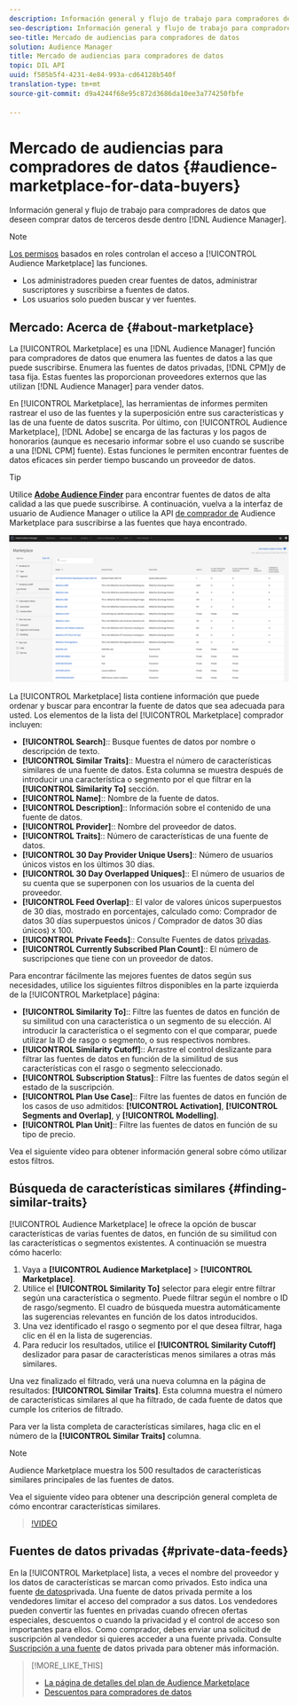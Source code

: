 ```yaml
---
description: Información general y flujo de trabajo para compradores de datos que deseen comprar datos de terceros desde Audience Manager
seo-description: Información general y flujo de trabajo para compradores de datos que deseen comprar datos de terceros desde Audience Manager
seo-title: Mercado de audiencias para compradores de datos
solution: Audience Manager
title: Mercado de audiencias para compradores de datos
topic: DIL API
uuid: f505b5f4-4231-4e84-993a-cd64128b540f
translation-type: tm+mt
source-git-commit: d9a4244f68e95c872d3686da10ee3a774250fbfe

---
```



# Mercado de audiencias para compradores de datos {#audience-marketplace-for-data-buyers}

Información general y flujo de trabajo para compradores de datos que deseen comprar datos de terceros desde dentro [!DNL Audience Manager].

>[!NOTE]
>[Los permisos](../../../reporting/reports-dashboard.md) basados en roles controlan el acceso a [!UICONTROL Audience Marketplace] las funciones.
>
>* Los administradores pueden crear fuentes de datos, administrar suscriptores y suscribirse a fuentes de datos.
>* Los usuarios solo pueden buscar y ver fuentes.


## Mercado: Acerca de {#about-marketplace}

<!-- c_marketplace_about.xml -->

La [!UICONTROL Marketplace] es una [!DNL Audience Manager] función para compradores de datos que enumera las fuentes de datos a las que puede suscribirse. Enumera las fuentes de datos privadas, [!DNL CPM]y de tasa fija. Estas fuentes las proporcionan proveedores externos que las utilizan [!DNL Audience Manager] para vender datos.

En [!UICONTROL Marketplace], las herramientas de informes permiten rastrear el uso de las fuentes y la superposición entre sus características y las de una fuente de datos suscrita. Por último, con [!UICONTROL Audience Marketplace], [!DNL Adobe] se encarga de las facturas y los pagos de honorarios (aunque es necesario informar sobre el uso cuando se suscribe a una [!DNL CPM] fuente). Estas funciones le permiten encontrar fuentes de datos eficaces sin perder tiempo buscando un proveedor de datos.

>[!TIP]
>
>Utilice **[Adobe Audience Finder](https://www.adobe-audience-finder.com/)** para encontrar fuentes de datos de alta calidad a las que puede suscribirse. A continuación, vuelva a la interfaz de usuario de Audience Manager o utilice la API [de comprador de](https://bank.demdex.com/portal/swagger/index.html#/Audience_Marketplace_Buyer_API) Audience Marketplace para suscribirse a las fuentes que haya encontrado.

![comprador-mercado-información general](assets/buyer-marketplace-overview.png)

La [!UICONTROL Marketplace] lista contiene información que puede ordenar y buscar para encontrar la fuente de datos que sea adecuada para usted. Los elementos de la lista del [!UICONTROL Marketplace] comprador incluyen:

* **[!UICONTROL Search]**:: Busque fuentes de datos por nombre o descripción de texto.
* **[!UICONTROL Similar Traits]**:: Muestra el número de características similares de una fuente de datos. Esta columna se muestra después de introducir una característica o segmento por el que filtrar en la **[!UICONTROL Similarity To]** sección.
* **[!UICONTROL Name]**:: Nombre de la fuente de datos.
* **[!UICONTROL Description]**:: Información sobre el contenido de una fuente de datos.
* **[!UICONTROL Provider]**:: Nombre del proveedor de datos.
* **[!UICONTROL Traits]**:: Número de características de una fuente de datos.
* **[!UICONTROL 30 Day Provider Unique Users]**:: Número de usuarios únicos vistos en los últimos 30 días.
* **[!UICONTROL 30 Day Overlapped Uniques]**:: El número de usuarios de su cuenta que se superponen con los usuarios de la cuenta del proveedor.
* **[!UICONTROL Feed Overlap]**:: El valor de valores únicos superpuestos de 30 días, mostrado en porcentajes, calculado como: Comprador de datos 30 días superpuestos únicos / Comprador de datos 30 días únicos) x 100.
* **[!UICONTROL Private Feeds]**:: Consulte Fuentes de datos [privadas](../../../features/audience-marketplace/marketplace-private-feeds.md).
* **[!UICONTROL Currently Subscribed Plan Count]**:: El número de suscripciones que tiene con un proveedor de datos.

Para encontrar fácilmente las mejores fuentes de datos según sus necesidades, utilice los siguientes filtros disponibles en la parte izquierda de la [!UICONTROL Marketplace] página:

* **[!UICONTROL Similarity To]**:: Filtre las fuentes de datos en función de su similitud con una característica o un segmento de su elección. Al introducir la característica o el segmento con el que comparar, puede utilizar la ID de rasgo o segmento, o sus respectivos nombres.
* **[!UICONTROL Similarity Cutoff]**:: Arrastre el control deslizante para filtrar las fuentes de datos en función de la similitud de sus características con el rasgo o segmento seleccionado.
* **[!UICONTROL Subscription Status]**:: Filtre las fuentes de datos según el estado de la suscripción.
* **[!UICONTROL Plan Use Case]**:: Filtre las fuentes de datos en función de los casos de uso admitidos: **[!UICONTROL Activation]**, **[!UICONTROL Segments and Overlap]**, y **[!UICONTROL Modelling]**.
* **[!UICONTROL Plan Unit]**:: Filtre las fuentes de datos en función de su tipo de precio.

Vea el siguiente vídeo para obtener información general sobre cómo utilizar estos filtros.

## Búsqueda de características similares {#finding-similar-traits}

[!UICONTROL Audience Marketplace] le ofrece la opción de buscar características de varias fuentes de datos, en función de su similitud con las características o segmentos existentes. A continuación se muestra cómo hacerlo:

1. Vaya a **[!UICONTROL Audience Marketplace]** &gt; **[!UICONTROL Marketplace]**.
2. Utilice el **[!UICONTROL Similarity To]** selector para elegir entre filtrar según una característica o segmento. Puede filtrar según el nombre o ID de rasgo/segmento. El cuadro de búsqueda muestra automáticamente las sugerencias relevantes en función de los datos introducidos.
3. Una vez identificado el rasgo o segmento por el que desea filtrar, haga clic en él en la lista de sugerencias.
4. Para reducir los resultados, utilice el **[!UICONTROL Similarity Cutoff]** deslizador para pasar de características menos similares a otras más similares.

Una vez finalizado el filtrado, verá una nueva columna en la página de resultados: **[!UICONTROL Similar Traits]**. Esta columna muestra el número de características similares al que ha filtrado, de cada fuente de datos que cumple los criterios de filtrado.

Para ver la lista completa de características similares, haga clic en el número de la **[!UICONTROL Similar Traits]** columna.

>[!NOTE]
>
> Audience Marketplace muestra los 500 resultados de características similares principales de las fuentes de datos.

Vea el siguiente vídeo para obtener una descripción general completa de cómo encontrar características similares.

>[!VIDEO](https://video.tv.adobe.com/v/29370/?captions=spa)


## Fuentes de datos privadas {#private-data-feeds}

En la [!UICONTROL Marketplace] lista, a veces el nombre del proveedor y los datos de características se marcan como privados. Esto indica una fuente [de datos](../../../features/audience-marketplace/marketplace-private-feeds.md)privada. Una fuente de datos privada permite a los vendedores limitar el acceso del comprador a sus datos. Los vendedores pueden convertir las fuentes en privadas cuando ofrecen ofertas especiales, descuentos o cuando la privacidad y el control de acceso son importantes para ellos. Como comprador, debes enviar una solicitud de suscripción al vendedor si quieres acceder a una fuente privada. Consulte [Suscripción a una fuente](../../../features/audience-marketplace/marketplace-data-buyers/marketplace-manage-subscriptions.md#subscript-private-data-feed) de datos privada para obtener más información.

>[!MORE_LIKE_THIS]
>
>* [La página de detalles del plan de Audience Marketplace](../../../features/audience-marketplace/marketplace-data-buyers/marketplace-manage-subscriptions.md#marketplace-buyer-details)
>* [Descuentos para compradores de datos](../../../features/audience-marketplace/marketplace-data-buyers/marketplace-manage-subscriptions.md#buyer-discount)

